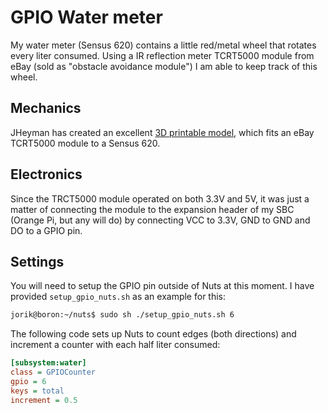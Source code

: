 # GPIO Water meter

My water meter (Sensus 620) contains a little red/metal wheel that rotates every
liter consumed. Using a IR reflection meter TCRT5000 module from eBay (sold as
"obstacle avoidance module") I am able to keep track of this wheel.

## Mechanics

JHeyman has created an excellent
[3D printable model](https://github.com/jheyman/wirelesswatermeter), which fits
an eBay TCRT5000 module to a Sensus 620.

## Electronics

Since the TRCT5000 module operated on both 3.3V and 5V, it was just a matter of
connecting the module to the expansion header of my SBC (Orange Pi, but any will
do) by connecting VCC to 3.3V, GND to GND and DO to a GPIO pin.

## Settings
You will need to setup the GPIO pin outside of Nuts at this moment. I have
provided `setup_gpio_nuts.sh` as an example for this:
```bash
jorik@boron:~/nuts$ sudo sh ./setup_gpio_nuts.sh 6
```

The following code sets up Nuts to count edges (both directions) and increment a
counter with each half liter consumed:
```INI
[subsystem:water]
class = GPIOCounter
gpio = 6
keys = total
increment = 0.5
```
